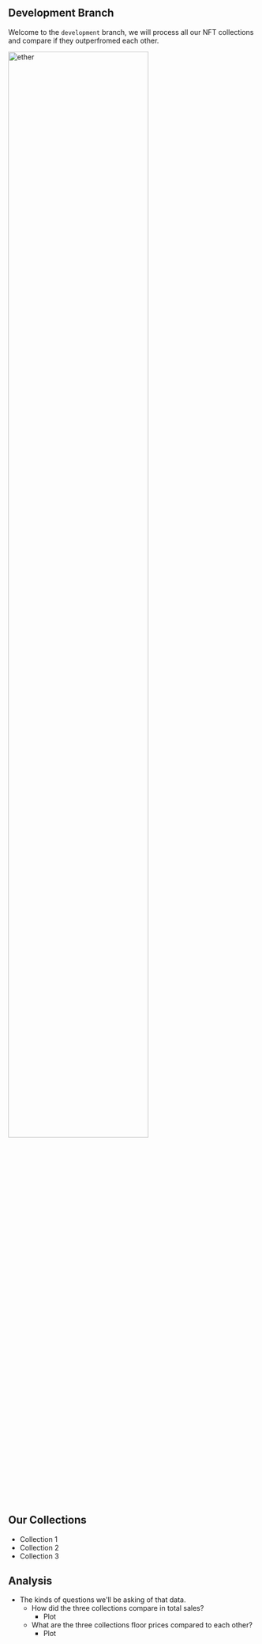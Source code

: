 
## Development Branch

Welcome to the `development` branch, we will process all our NFT collections and compare if they outperfromed each other.

 <img src="https://c.tenor.com/-DHF1x9fLY4AAAAC/ethereum-erc20.gif" alt="ether" width="75%"/>



## Our Collections 
* Collection 1
* Collection 2
* Collection 3

## Analysis

* The kinds of questions we'll be asking of that data.
    * How did the three collections compare in total sales? 
        * Plot
    * What are the three collections floor prices compared to each other?
        * Plot